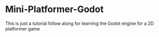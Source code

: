 # Mini-Platformer-Godot
This is just a tutorial follow along for learning the Godot engine for a 2D platformer game
